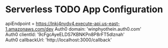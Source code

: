 # Serverless TODO App Configuration

apiEndpoint = https://lnkj4nydv4.execute-api.us-east-1.amazonaws.com/dev
Auth0  domain: 'winphyothein.auth0.com'           
Auth0 clientId: '9cFgcAyeELDS7KBNKPn8P8rFT5dlznah'     
Auth0 callbackUrl: 'http://localhost:3000/callback'


